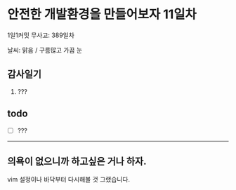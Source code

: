 # 안전한 개발환경을 만들어보자 11일차

1일1커밋 무사고: 389일차

날씨: 맑음 / 구름많고 가끔 눈

## 감사일기

1. ???

## todo

- [ ] ???

---

## 의욕이 없으니까 하고싶은 거나 하자.

vim 설정이나 바닥부터 다시해볼 것 그랬습니다.
